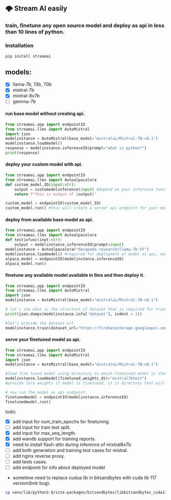 ## 🌩️ Stream AI easily
### train, finetune any open source model and deploy as api in less than 10 lines of python.

### Installation
```bash
pip install streamai
```
## models:
- [x] llama-7b, 13b, 70b
- [x] mistral-7b
- [x] mixtral-8x7b
- [ ] gemma-7b

#### run base model without creating api.
```py
from streamai.app import endpointIO
from streamai.llms import AutoMistral
import json
modelinstance = AutoMistral(base_model="mistralai/Mistral-7B-v0.1")
modelinstance.loadmodel()
response = modelinstance.inferenceIO(prompt="what is python?")
print(response)
```

#### deploy your custom model with api.
```py
from streamai.app import endpointIO
from streamai.llms import Autoalpacalora
def custom_model_IO(input:str):
    output = customodelinference(input) #depend on your inference function, just need to return string output from it.
    return f"this is output of {output}"

custom_model = endpointIO(custom_model_IO)
custom_model.run() #this will create a server api endpoint for your model, at http://0.0.0.0:8000 see terminal logs for more info about endpoints
```
#### deploy from available base model as api.
```py
from streamai.app import endpointIO
from streamai.llms import Autoalpacalora
def testiofunc(inpt:str):
    output = modelinstance.inferenceIO(prompt=input)
modelinstance = Autoalpacalora("decapoda-research/llama-7b-hf")
modelinstance.loadmodel() #required for deployment of model as api, not required during finetuning.
alpaca_model = endpointIO(modelinstance.inferenceIO)
alpaca_model.run()
```
#### finetune any available model available in llms and then deploy it.
```py
from streamai.app import endpointIO
from streamai.llms import AutoMistral
import json
modelinstance = AutoMistral(base_model="mistralai/Mistral-7B-v0.1")

# let's see what is the structure of dataset that is required for training
print(json.dumps(modelinstance.info['dataset'], indent = 1))

#let's provide the dataset url
modelinstance.train(dataset_url="https://firebasestorage.googleapis.com/v0/b/pdf-analysis-saas.appspot.com/o/Other%2Fdataset.json?alt=media&token=28abd658-a308-4050-b631-54bab9b63a6b" num_train_epochs=5, max_length=512)
```
#### serve your finetuned model as api.
```py
from streamai.app import endpointIO
from streamai.llms import AutoMistral
import json
modelinstance = AutoMistral(base_model="mistralai/Mistral-7B-v0.1")

#load fine tuned model using directory in which finetuned model is stored.
modelinstance.loadmodel(finetuned_weights_dir="mistral7btest")
#provide lora weights if model is finetuned, it is directory that will be logged after traininig is done.

# now run the model as api endpoint.
finetunedmodel = endpointIO(modelinstance.inferenceIO)
finetunedmodel.run()
```
todo:
- [x] add input for num_train_epochs for finetuning.
- [ ] add input for train test split.
- [x] add input for max_seq_length.
- [x] add wandb support for training reports.
- [x] need to install flash-attn during inference of mixtral8x7b
- [ ] add both generation and training test cases for mistral.
- [ ] add nginx reverse proxy.
- [ ] add tests cases.
- [ ] add endpoint for info about deployed model

- sometime need to replace cudua lib in bitsandbytes with cuda lib 117 version(bnb bug).
```bash
cp venv/lib/python3.8/site-packages/bitsandbytes/libbitsandbytes_cuda117.so venv/lib/python3.8/site-packages/bitsandbytes/libbitsandbytes_cpu.so
```
